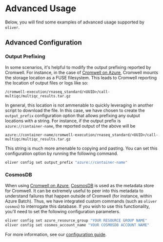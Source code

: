 # Advanced Usage

Below, you will find some examples of advanced usage supported by `oliver`.

## Advanced Configuration

### Output Prefixing

In some scenarios, it's helpful to modify the output prefixing reported by
Cromwell. For instance, in the case of [Cromwell on Azure][coa], Cromwell mounts
the storage location as a FUSE filesystem. This leads to Cromwell reporting the
location of output files or logs like so:

```
/cromwell-execution/rnaseq_standard/<UUID>/call-multiqc/multiqc_results.tar.gz
```

In general, this location is not ammenable to quickly leveraging in another
script to download the file. In this case, we have chosen to create the
`output_prefix` configuration option that allows prefixing any output locations
with a string. For instance, if the output prefix is `azure://container-name`, the
reported output of the above will be

```
azure://container-name/cromwell-execution/rnaseq_standard/<UUID>/call-multiqc/multiqc_results.tar.gz
```

This string is much more amenable to copying and pasting. You can set this
configuration option by running the following command.

```bash
oliver config set output_prefix "azure://container-name"
```

### CosmosDB

When using [Cromwell on Azure][coa], [CosmosDB][cosmos] is used as the metadata store for Cromwell. It can be extremely useful to peer into this metadata to understand failures that happen outside of Cromwell (for instance, within Azure Batch). Thus, we have integrated custom commands (such as `oliver cosmos`) to interrogate this database. If you wish to use this functionality, you'll need to set the following configuration parameters.

```bash
oliver config set azure_resource_group "YOUR RESOURCE GROUP NAME"
oliver config set cosmos_account_name "YOUR COSMOSDB ACCOUNT NAME"
```
For more information, see our [configuration guide][configuration].

[coa]: https://github.com/microsoft/CromwellOnAzure
[configuration]: ./CONFIGURATION.md
[cosmos]: https://azure.microsoft.com/en-us/services/cosmos-db/